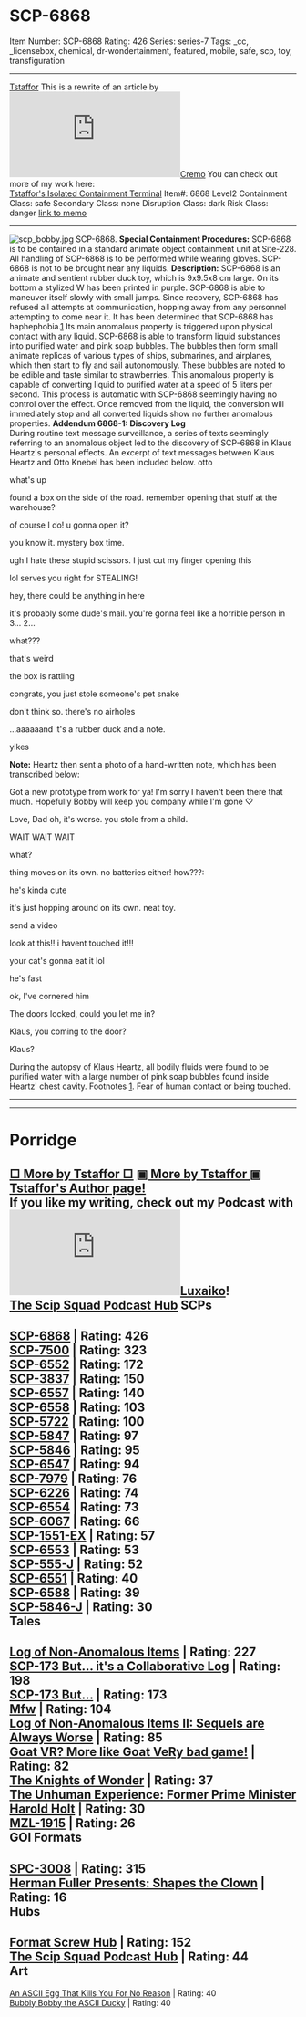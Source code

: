 # SCP-6868
Item Number: SCP-6868
Rating: 426
Series: series-7
Tags: _cc, _licensebox, chemical, dr-wondertainment, featured, mobile, safe, scp, toy, transfiguration

---

[Tstaffor](javascript:;)
This is a rewrite of an article by [![Cremo](https://www.wikidot.com/avatar.php?userid=7468822&amp;size=small&amp;timestamp=1742520114)](http://www.wikidot.com/user:info/cremo)[Cremo](http://www.wikidot.com/user:info/cremo)
You can check out more of my work here:  
[Tstaffor's Isolated Containment Terminal](http://scp-wiki.wikidot.com/tstaffor-s-author-page)
Item#: 6868
Level2
Containment Class:
safe
Secondary Class:
none
Disruption Class:
dark
Risk Class:
danger
[link to memo](/classification-committee-memo)  

* * *
![scp_bobby.jpg](https://scp-wiki.wdfiles.com/local--files/scp-6868/scp_bobby.jpg)
SCP-6868.
**Special Containment Procedures:** SCP-6868 is to be contained in a standard animate object containment unit at Site-228. All handling of SCP-6868 is to be performed while wearing gloves.
SCP-6868 is not to be brought near any liquids.
**Description:** SCP-6868 is an animate and sentient rubber duck toy, which is 9x9.5x8 cm large. On its bottom a stylized W has been printed in purple. SCP-6868 is able to maneuver itself slowly with small jumps.
Since recovery, SCP-6868 has refused all attempts at communication, hopping away from any personnel attempting to come near it. It has been determined that SCP-6868 has haphephobia.[1](javascript:;)
Its main anomalous property is triggered upon physical contact with any liquid. SCP-6868 is able to transform liquid substances into purified water and pink soap bubbles. The bubbles then form small animate replicas of various types of ships, submarines, and airplanes, which then start to fly and sail autonomously. These bubbles are noted to be edible and taste similar to strawberries.
This anomalous property is capable of converting liquid to purified water at a speed of 5 liters per second. This process is automatic with SCP-6868 seemingly having no control over the effect. Once removed from the liquid, the conversion will immediately stop and all converted liquids show no further anomalous properties.
**Addendum 6868-1: Discovery Log**  
During routine text message surveillance, a series of texts seemingly referring to an anomalous object led to the discovery of SCP-6868 in Klaus Heartz's personal effects. An excerpt of text messages between Klaus Heartz and Otto Knebel has been included below.
otto  
  
  
what's up  
  
  
found a box on the side of the road. remember opening that stuff at the warehouse?  
  
  
  
of course I do! u gonna open it?  
  
  
you know it. mystery box time.  
  
ugh I hate these stupid scissors. I just cut my finger opening this  
  
  
  
lol serves you right for STEALING!  
  
  
hey, there could be anything in here  
  
  
it's probably some dude's mail. you're gonna feel like a horrible person in 3… 2…  
  
  
what???  
  
that's weird  
  
the box is rattling  
  
  
congrats, you just stole someone's pet snake  
  
  
don't think so. there's no airholes  
  
…aaaaaand it's a rubber duck and a note.  
  
yikes  
  
**Note:** Heartz then sent a photo of a hand-written note, which has been transcribed below:
  
Got a new prototype from work for ya! I'm sorry I haven't been there that much. Hopefully Bobby will keep you company while I'm gone ♡  

Love, Dad
oh, it's worse. you stole from a child.  
  
  
WAIT WAIT WAIT  
  
what?  
  
  
  
thing moves on its own. no batteries either! how???:  
  

  
  
  
  
  
  
  
  
  
  
  
  
he's kinda cute  
  
  
it's just hopping around on its own. neat toy.  
  
  
send a video  
  
  
look at this!! i havent touched it!!!  

  
  
  
  
  
  
  
  
your cat's gonna eat it lol  
  
  
he's fast  
  
ok, I've cornered him  
  
  
The doors locked, could you let me in?  
  
Klaus, you coming to the door?  
  
Klaus?  
  

During the autopsy of Klaus Heartz, all bodily fluids were found to be purified water with a large number of pink soap bubbles found inside Heartz' chest cavity.
Footnotes
[1](javascript:;). Fear of human contact or being touched.
* * *
* * *
# Porridge
[□ More by Tstaffor □](javascript:;)
[▣ More by Tstaffor ▣](javascript:;)
[Tstaffor's Author page!](/tstaffor-s-author-page)  
If you like my writing, check out my Podcast with [![Luxaiko](https://www.wikidot.com/avatar.php?userid=5963620&amp;size=small&amp;timestamp=1742520114)](http://www.wikidot.com/user:info/luxaiko)[Luxaiko](http://www.wikidot.com/user:info/luxaiko)!  
[The Scip Squad Podcast Hub](/the-scip-squad-podcast-hub)
SCPs  
---  
[SCP-6868](/scp-6868) | Rating: 426  
[SCP-7500](/scp-7500) | Rating: 323  
[SCP-6552](/scp-6552) | Rating: 172  
[SCP-3837](/scp-3837) | Rating: 150  
[SCP-6557](/scp-6557) | Rating: 140  
[SCP-6558](/scp-6558) | Rating: 103  
[SCP-5722](/scp-5722) | Rating: 100  
[SCP-5847](/scp-5847) | Rating: 97  
[SCP-5846](/scp-5846) | Rating: 95  
[SCP-6547](/scp-6547) | Rating: 94  
[SCP-7979](/scp-7979) | Rating: 76  
[SCP-6226](/scp-6226) | Rating: 74  
[SCP-6554](/scp-6554) | Rating: 73  
[SCP-6067](/scp-6067) | Rating: 66  
[SCP-1551-EX](/scp-1551-ex) | Rating: 57  
[SCP-6553](/scp-6553) | Rating: 53  
[SCP-555-J](/scp-555-j) | Rating: 52  
[SCP-6551](/scp-6551) | Rating: 40  
[SCP-6588](/scp-6588) | Rating: 39  
[SCP-5846-J](/scp-5846-j) | Rating: 30  
Tales  
---  
[Log of Non-Anomalous Items](/log-of-non-anomalous-items) | Rating: 227  
[SCP-173 But... it's a Collaborative Log](/scp-173-but-it-s-a-collaborative-log) | Rating: 198  
[SCP-173 But...](/scp-173-but) | Rating: 173  
[Mfw](/mfw) | Rating: 104  
[Log of Non-Anomalous Items II: Sequels are Always Worse](/log-of-non-anomalous-items-ii-sequels-are-always-worse) | Rating: 85  
[Goat VR? More like Goat VeRy bad game!](/goat-vr-more-like-goat-very-bad-game) | Rating: 82  
[The Knights of Wonder](/the-knights-of-wonder) | Rating: 37  
[The Unhuman Experience: Former Prime Minister Harold Holt](/the-unhuman-experience-former-prime-minister-harold-holt) | Rating: 30  
[MZL-1915](/mzl-1915) | Rating: 26  
GOI Formats  
---  
[SPC-3008](/spc-3008) | Rating: 315  
[Herman Fuller Presents: Shapes the Clown](/shapes-the-clown) | Rating: 16  
Hubs  
---  
[Format Screw Hub](/format-screw-hub) | Rating: 152  
[The Scip Squad Podcast Hub](/the-scip-squad-podcast-hub) | Rating: 44  
Art  
---  
[An ASCII Egg That Kills You For No Reason](/art:an-ascii-egg-that-kills-you-for-no-reason) | Rating: 40  
[Bubbly Bobby the ASCII Ducky](/art:bubbly-bobby-the-ascii-ducky) | Rating: 40